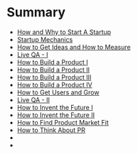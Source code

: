 # Summary

* [How and Why to Start A Startup](01.md)
* [Startup Mechanics](02.md)
* [How to Get Ideas and How to Measure](03.md)
* [Live QA - I ](live-qa-1.md)
* [How to Build a Product I](04.md)
* [How to Build a Product II](05.md)
* [How to Build a Product III](06.md)
* [How to Build a Product IV](07.md)
* [How to Get Users and Grow](07.md)
* [Live QA - II ](live-qa-2.md)
* [How to Invent the Future I](08.md)
* [How to Invent the Future II](09.md)
* [How to Find Product Market Fit](10.md)
* [How to Think About PR](11.md)
* [](12.md)
* [](13.md)
